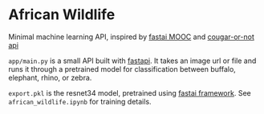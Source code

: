 # African Wildlife

Minimal machine learning API, inspired by [fastai MOOC](https://course.fast.ai/) and [cougar-or-not api](https://github.com/simonw/cougar-or-not)

`app/main.py` is a small API built with [fastapi](https://fastapi.tiangolo.com/). It takes an image url or file and runs it through a pretrained model for classification between buffalo, elephant, rhino, or zebra.

`export.pkl` is the resnet34 model, pretrained using [fastai framework](https://github.com/fastai/fastai). See `african_wildlife.ipynb` for training details.


